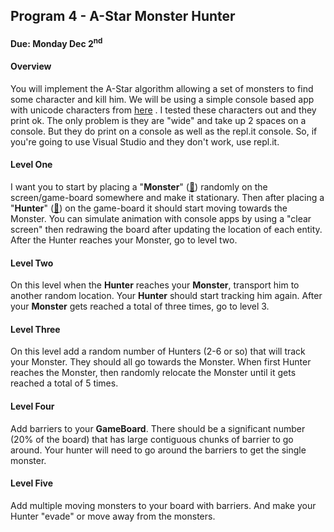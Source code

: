 ##  Program 4 - A-Star Monster Hunter 
#### Due: Monday Dec 2<sup>nd</sup>

#### Overview

You will implement the A-Star algorithm allowing a set of monsters to find some character and kill him. We will be using a simple console based app with unicode characters from [here](https://emojiterra.com/categories/) . I tested these characters out and they print ok. The only problem is they are "wide" and take up 2 spaces on a console. 
But they do print on a console as well as the repl.it console. So, if you're going to use Visual Studio and they don't work, use repl.it. 

#### Level One

I want you to start by placing a "**Monster**" ([🦖](https://emojiterra.com/t-rex/)) randomly on the screen/game-board somewhere and make it stationary. Then after placing a "**Hunter**" ([🤺](https://emojiterra.com/person-fencing/)) on the game-board it should start moving towards the Monster. You can simulate animation with console apps by using a "clear screen" then redrawing the board after updating the location of each entity. After the Hunter reaches your Monster, go to level two. 

#### Level Two

On this level when the **Hunter** reaches your **Monster**, transport him to another random location. Your **Hunter** should start tracking him again. After your **Monster** gets reached a total of three times, go to level 3.

#### Level Three

On this level add a random number of Hunters (2-6 or so) that will track your Monster. They should all go towards the Monster. When first Hunter reaches the Monster, then randomly relocate the Monster until it gets reached a total of 5 times. 

#### Level Four

Add barriers to your **GameBoard**. There should be a significant number (20% of the board) that has large contiguous chunks of barrier to go around. Your hunter will need to go around the barriers to get the single monster. 

#### Level Five

Add multiple moving monsters to your board with barriers. And make your Hunter "evade" or move away from the monsters. 


